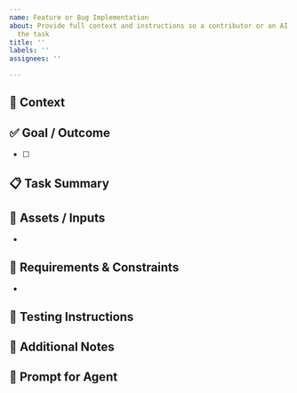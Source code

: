 ```yaml
---
name: Feature or Bug Implementation
about: Provide full context and instructions so a contributor or an AI agent can implement
  the task
title: ''
labels: ''
assignees: ''

---
```


## 🧠 Context

<!-- Explain the background of this issue. Why does it exist? Link related issues, PRs, or decisions. -->

## ✅ Goal / Outcome

<!-- What should be true when this issue is completed? Write as a checklist of acceptance criteria. -->
- [ ] 

## 📋 Task Summary

<!-- Describe the implementation task clearly and specifically. What needs to be changed, added, or removed? -->

## 📎 Assets / Inputs

<!-- Add all references needed for implementation: links, screenshots, code locations, Figma files, etc. -->
- 

## 🧩 Requirements & Constraints

<!-- Technical constraints, coding conventions, dependencies, or naming guidelines. -->
- 

## 🧪 Testing Instructions

<!-- Describe how this can be tested manually or programmatically. -->

## 🧾 Additional Notes

<!-- Any gotchas, edge cases, or behavior hints. -->

## 🧠 Prompt for Agent

<!-- Optional: Write a Codex-style prompt for an LLM to execute the implementation. -->
>
